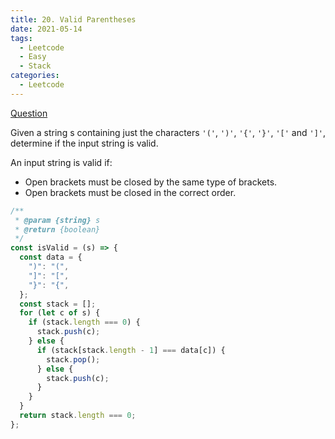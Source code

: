 ```yaml
---
title: 20. Valid Parentheses
date: 2021-05-14
tags:
  - Leetcode
  - Easy
  - Stack
categories:
  - Leetcode
---
```


[Question](https://leetcode.com/problems/valid-parentheses/)

Given a string s containing just the characters `'('`, `')'`, `'{'`, `'}'`, `'['` and `']'`, determine if the input string is valid.

An input string is valid if:

- Open brackets must be closed by the same type of brackets.
- Open brackets must be closed in the correct order.

```js
/**
 * @param {string} s
 * @return {boolean}
 */
const isValid = (s) => {
  const data = {
    ")": "(",
    "]": "[",
    "}": "{",
  };
  const stack = [];
  for (let c of s) {
    if (stack.length === 0) {
      stack.push(c);
    } else {
      if (stack[stack.length - 1] === data[c]) {
        stack.pop();
      } else {
        stack.push(c);
      }
    }
  }
  return stack.length === 0;
};
```
